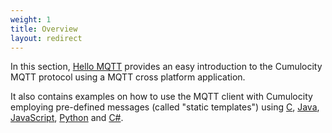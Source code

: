 ```yaml
---
weight: 1
title: Overview
layout: redirect
---
```


In this section, [Hello MQTT](#hello-mqtt) provides an easy introduction to the Cumulocity MQTT protocol using a MQTT cross platform application.

It also contains examples on how to use the MQTT client with Cumulocity employing pre-defined messages (called "static templates") using [C](#hello-mqtt-c), [Java](#hello-mqtt-java), [JavaScript](#hello-mqtt-javascript), [Python](#hello-mqtt-python) and [C#](#hello-mqtt-cs).
